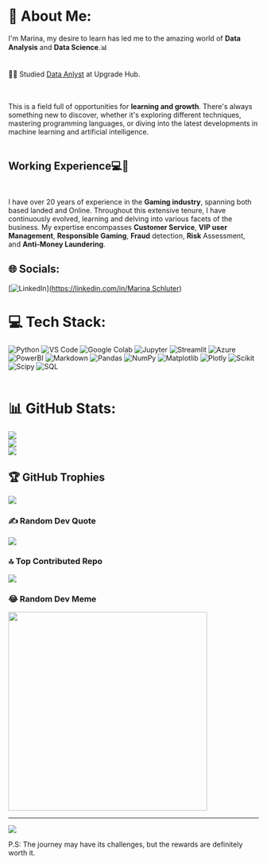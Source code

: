 # 💫 About Me:
I'm Marina, my desire to learn has led me to the amazing world of **Data Analysis** and **Data Science**.📊<br><br>

👩‍🎓 Studied [Data Anlyst](https://www.upgrade-hub.com/bootcamp/curso-data-analytics/) at Upgrade Hub.<br/><br><br>

This is a field full of opportunities for **learning and growth**. There's always something new to discover, whether it's exploring different techniques, mastering programming languages, or diving into the latest developments in machine learning and artificial intelligence. <br><br>

## Working Experience💻🎰<br><br>
I have over 20 years of experience in the **Gaming industry**, spanning both based landed and Online. Throughout this extensive tenure, I have continuously evolved, learning and delving into various facets of the business. My expertise encompasses **Customer Service**, **VIP user Management**, **Responsible Gaming**, **Fraud** detection, **Risk** Assessment, and **Anti-Money Laundering**.


## 🌐 Socials:
[![LinkedIn](https://img.shields.io/badge/LinkedIn-%230077B5.svg?logo=linkedin&logoColor=white)]([https://linkedin.com/in/Marina Schluter](https://www.linkedin.com/in/marina-schluter-41281633/)) 

# 💻 Tech Stack:
 
 ![Python](https://img.shields.io/badge/python-3670A0?style=for-the-badge&logo=python&logoColor=ffdd54) 
 ![VS Code](https://img.shields.io/badge/Visual_Studio_Code-0078D4?style=for-the-badge&logo=visual%20studio%20code&logoColor=white)
 ![Google Colab](https://img.shields.io/badge/Colab-F9AB00?style=for-the-badge&logo=googlecolab&color=525252)
 ![Jupyter](https://img.shields.io/badge/Jupyter-F37626.svg?&style=for-the-badge&logo=Jupyter&logoColor=white)
 ![Streamlit](https://img.shields.io/badge/Streamlit-FF4B4B.svg?style=for-the-badge&logo=Streamlit&logoColor=white)
 ![Azure](https://img.shields.io/badge/Azure_DevOps-0078D7?style=for-the-badge&logo=azure-devops&logoColor=white)
 ![PowerBI](https://img.shields.io/badge/PowerBI-F2C811?style=for-the-badge&logo=Power%20BI&logoColor=white)
 ![Markdown](https://img.shields.io/badge/markdown-%23000000.svg?style=for-the-badge&logo=markdown&logoColor=white)
 ![Pandas](https://img.shields.io/badge/pandas-%23150458.svg?style=for-the-badge&logo=pandas&logoColor=white) 
 ![NumPy](https://img.shields.io/badge/numpy-%23013243.svg?style=for-the-badge&logo=numpy&logoColor=white) 
 ![Matplotlib](https://img.shields.io/badge/Matplotlib-%23ffffff.svg?style=for-the-badge&logo=Matplotlib&logoColor=black) 
 ![Plotly](https://img.shields.io/badge/Plotly-%233F4F75.svg?style=for-the-badge&logo=plotly&logoColor=white) 
 ![Scikit](https://img.shields.io/badge/scikitlearn-F7931E.svg?style=for-the-badge&logo=scikit-learn&logoColor=white)
 ![Scipy](https://img.shields.io/badge/SciPy-%230C55A5.svg?style=for-the-badge&logo=scipy&logoColor=%white)
 ![SQL](https://img.shields.io/badge/MySQL-005C84?style=for-the-badge&logo=mysql&logoColor=white)
 <br><br>

  
# 📊 GitHub Stats:
![](https://github-readme-stats.vercel.app/api?username=MarinaSchluter&theme=dark&hide_border=false&include_all_commits=false&count_private=false)<br/>
![](https://github-readme-streak-stats.herokuapp.com/?user=MarinaSchluter&theme=dark&hide_border=false)<br/>
![](https://github-readme-stats.vercel.app/api/top-langs/?username=MarinaSchluter&theme=dark&hide_border=false&include_all_commits=false&count_private=false&layout=compact)

## 🏆 GitHub Trophies
![](https://github-profile-trophy.vercel.app/?username=MarinaSchluter&theme=radical&no-frame=false&no-bg=true&margin-w=4)

### ✍️ Random Dev Quote
![](https://quotes-github-readme.vercel.app/api?type=horizontal&theme=radical)

### 🔝 Top Contributed Repo
![](https://github-contributor-stats.vercel.app/api?username=MarinaSchluter&limit=5&theme=dark&combine_all_yearly_contributions=true)

### 😂 Random Dev Meme
<img src='https://randommeme-five.vercel.app/' style="height: 400px;"/>

---
[![](https://visitcount.itsvg.in/api?id=MarinaSchluter&icon=0&color=0)](https://visitcount.itsvg.in)

P.S: The journey may have its challenges, but the rewards are definitely worth it. 

<!-- Proudly created with GPRM ( https://gprm.itsvg.in ) -->










